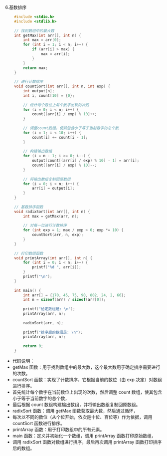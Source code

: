 6.基数排序
```c
    #include <stdio.h>
    #include <stdlib.h>
    
    // 找到数组中的最大数
    int getMax(int arr[], int n) {
        int max = arr[0];
        for (int i = 1; i < n; i++) {
            if (arr[i] > max) {
                max = arr[i];
            }
        }
        return max;
    }
    
    // 进行计数排序
    void countSort(int arr[], int n, int exp) {
        int output[n];
        int i, count[10] = {0};
    
        // 统计每个数位上每个数字出现的次数
        for (i = 0; i < n; i++) {
            count[(arr[i] / exp) % 10]++;
        }
    
        // 调整count数组，使其包含小于等于当前数字的总个数
        for (i = 1; i < 10; i++) {
            count[i] += count[i - 1];
        }
    
        // 构建输出数组
        for (i = n - 1; i >= 0; i--) {
            output[count[(arr[i] / exp) % 10] - 1] = arr[i];
            count[(arr[i] / exp) % 10]--;
        }
    
        // 将输出数组复制回原数组
        for (i = 0; i < n; i++) {
            arr[i] = output[i];
        }
    }
    
    // 基数排序函数
    void radixSort(int arr[], int n) {
        int max = getMax(arr, n);
    
        // 对每一位进行计数排序
        for (int exp = 1; max / exp > 0; exp *= 10) {
            countSort(arr, n, exp);
        }
    }
    
    // 打印数组函数
    void printArray(int arr[], int n) {
        for (int i = 0; i < n; i++) {
            printf("%d ", arr[i]);
        }
        printf("\n");
    }
    
    int main() {
        int arr[] = {170, 45, 75, 90, 802, 24, 2, 66};
        int n = sizeof(arr) / sizeof(arr[0]);
    
        printf("给定数组是: \n");
        printArray(arr, n);
    
        radixSort(arr, n);
    
        printf("排序后的数组是: \n");
        printArray(arr, n);
    
        return 0;
    }
```
- 代码说明：
- getMax 函数：用于找到数组中的最大数，这个最大数用于确定排序需要进行的次数。
- countSort 函数：实现了计数排序，它根据当前的数位（由 exp 决定）对数组进行排序。
- 首先统计每个数字在当前数位上出现的次数，然后调整 count 数组，使其包含小于等于当前数字的总个数，
- 最后根据 count 数组构建输出数组，并将输出数组复制回原数组。
- radixSort 函数：调用 getMax 函数获取最大数，然后通过循环，
- 每次以不同的数位（从个位开始，依次是十位、百位等）作为依据，调用 countSort 函数进行排序。
- printArray 函数：用于打印数组中的所有元素。
- main 函数：定义并初始化一个数组，调用 printArray 函数打印原始数组，
- 调用 radixSort 函数对数组进行排序，最后再次调用 printArray 函数打印排序后的数组。


